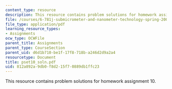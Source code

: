 ```yaml
---
content_type: resource
description: This resource contains problem solutions for homework assignment 10.
file: /courses/6-781j-submicrometer-and-nanometer-technology-spring-2006/812a892a9db0f8d215f70889db1ffc23_pset10_soln.pdf
file_type: application/pdf
learning_resource_types:
- Assignments
ocw_type: OCWFile
parent_title: Assignments
parent_type: CourseSection
parent_uid: d6d1b710-be1f-17f8-718b-a246d2d9a2a4
resourcetype: Document
title: pset10_soln.pdf
uid: 812a892a-9db0-f8d2-15f7-0889db1ffc23
---
```

This resource contains problem solutions for homework assignment 10.

